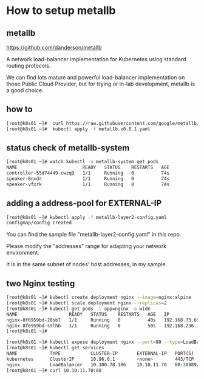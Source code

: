 # How to setup metallb

## metallb

https://github.com/danderson/metallb

A network load-balancer implementation for Kubernetes using standard routing protocols.

We can find lots mature and powerful load-balancer implementation on those Public Cloud Provider, but for trying or in-lab development, metallb is a good choice.

## how to

```bash
[root@k8s01 ~]#  curl https://raw.githubusercontent.com/google/metallb/v0.8.1/manifests/metallb.yaml -o metallb.v0.8.1.yaml
[root@k8s01 ~]#  kubectl apply -f metallb.v0.8.1.yaml
```

## status check of metallb-system

```bash
[root@k8s01 ~]# watch kubectl -n metallb-system get pods
NAME                        READY   STATUS    RESTARTS   AGE
controller-55d74449-cwzq9   1/1     Running   0          74s
speaker-8nxdr               1/1     Running   0          74s
speaker-vfxrk               1/1     Running   0          74s

```

## adding a address-pool for EXTERNAL-IP

```bash
[root@k8s01 ~]# kubectl apply -f metallb-layer2-config.yaml
configmap/config created
```

You can find the sample file "metallb-layer2-config.yaml" in this repo.

Please modify the "addresses" range for adapting your network environment.

It is in the same subnet of nodes' host addresses, in my sample.

## two Nginx testing

```bash
[root@k8s01 ~]# kubectl create deployment nginx --image=nginx:alpine
[root@k8s01 ~]# kubectl scale deployment nginx --replicas=2
[root@k8s01 ~]# kubectl get pods -l app=nginx -o wide
NAME                   READY   STATUS    RESTARTS   AGE   IP                NODE    NOMINATED NODE   READINESS GATES
nginx-8f6959bd-28sb7   1/1     Running   0          40s   192.168.73.65     k8s01   <none>           <none>
nginx-8f6959bd-s9lhb   1/1     Running   0          50s   192.168.236.132   k8s02   <none>           <none>
[root@k8s01 ~]#
```

```bash
[root@k8s01 ~]# kubectl expose deployment nginx --port=80 --type=LoadBalancer
[root@k8s01 ~]# kubectl get services
NAME            TYPE           CLUSTER-IP       EXTERNAL-IP   PORT(S)        AGE
kubernetes      ClusterIP      10.96.0.1        <none>        443/TCP        70m
nginx           LoadBalancer   10.100.78.106    10.10.11.70   80:30889/TCP   43m
[root@k8s01 ~]# curl 10.10.11.70:80
```

